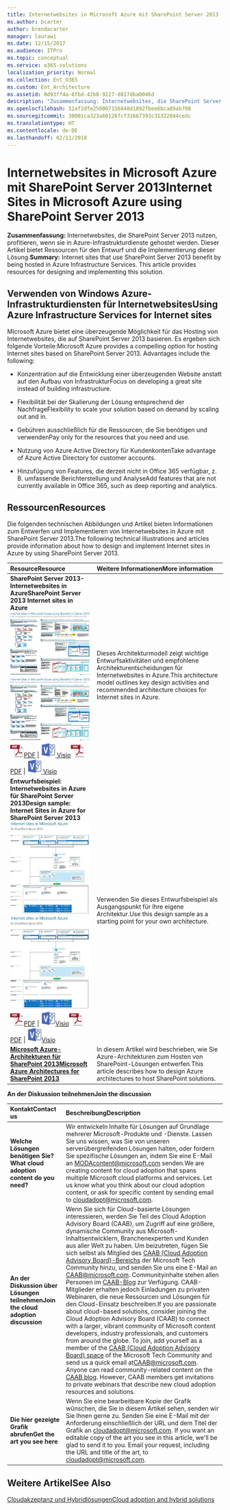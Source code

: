 ```yaml
---
title: Internetwebsites in Microsoft Azure mit SharePoint Server 2013
ms.author: bcarter
author: brendacarter
manager: laurawi
ms.date: 12/15/2017
ms.audience: ITPro
ms.topic: conceptual
ms.service: o365-solutions
localization_priority: Normal
ms.collection: Ent_O365
ms.custom: Ent_Architecture
ms.assetid: 0d93ff4a-8fbd-42b8-9227-d817dba0046d
description: "Zusammenfassung: Internetwebsites, die SharePoint Server 2013 nutzen, profitieren, wenn sie in Azure-Infrastrukturdiensten gehostet werden. Dieser Artikel bietet Ressourcen für den Entwurf und die Implementierung dieser Lösung."
ms.openlocfilehash: 52af2dfe250007156848d1892fbee6bca89ab708
ms.sourcegitcommit: 38001ca323a60126fcf31667393c31322044cedc
ms.translationtype: HT
ms.contentlocale: de-DE
ms.lasthandoff: 02/11/2018
---
```

# <a name="internet-sites-in-microsoft-azure-using-sharepoint-server-2013"></a><span data-ttu-id="0e2ad-104">Internetwebsites in Microsoft Azure mit SharePoint Server 2013</span><span class="sxs-lookup"><span data-stu-id="0e2ad-104">Internet Sites in Microsoft Azure using SharePoint Server 2013</span></span>

 <span data-ttu-id="0e2ad-p102">**Zusammenfassung:** Internetwebsites, die SharePoint Server 2013 nutzen, profitieren, wenn sie in Azure-Infrastrukturdienste gehostet werden. Dieser Artikel bietet Ressourcen für den Entwurf und die Implementierung dieser Lösung.</span><span class="sxs-lookup"><span data-stu-id="0e2ad-p102">**Summary:** Internet sites that use SharePoint Server 2013 benefit by being hosted in Azure Infrastructure Services. This article provides resources for designing and implementing this solution.</span></span>
  
## <a name="using-azure-infrastructure-services-for-internet-sites"></a><span data-ttu-id="0e2ad-107">Verwenden von Windows Azure-Infrastrukturdiensten für Internetwebsites</span><span class="sxs-lookup"><span data-stu-id="0e2ad-107">Using Azure Infrastructure Services for Internet sites</span></span>

<span data-ttu-id="0e2ad-p103">Microsoft Azure bietet eine überzeugende Möglichkeit für das Hosting von Internetwebsites, die auf SharePoint Server 2013 basieren. Es ergeben sich folgende Vorteile:</span><span class="sxs-lookup"><span data-stu-id="0e2ad-p103">Microsoft Azure provides a compelling option for hosting Internet sites based on SharePoint Server 2013. Advantages include the following:</span></span>
  
- <span data-ttu-id="0e2ad-110">Konzentration auf die Entwicklung einer überzeugenden Website anstatt auf den Aufbau von Infrastruktur</span><span class="sxs-lookup"><span data-stu-id="0e2ad-110">Focus on developing a great site instead of building infrastructure.</span></span>
    
- <span data-ttu-id="0e2ad-111">Flexibilität bei der Skalierung der Lösung entsprechend der Nachfrage</span><span class="sxs-lookup"><span data-stu-id="0e2ad-111">Flexibility to scale your solution based on demand by scaling out and in.</span></span>
    
- <span data-ttu-id="0e2ad-112">Gebühren ausschließlich für die Ressourcen, die Sie benötigen und verwenden</span><span class="sxs-lookup"><span data-stu-id="0e2ad-112">Pay only for the resources that you need and use.</span></span>
    
- <span data-ttu-id="0e2ad-113">Nutzung von Azure Active Directory für Kundenkonten</span><span class="sxs-lookup"><span data-stu-id="0e2ad-113">Take advantage of Azure Active Directory for customer accounts.</span></span>
    
- <span data-ttu-id="0e2ad-114">Hinzufügung von Features, die derzeit nicht in Office 365 verfügbar, z. B. umfassende Berichterstellung und Analyse</span><span class="sxs-lookup"><span data-stu-id="0e2ad-114">Add features that are not currently available in Office 365, such as deep reporting and analytics.</span></span>
    
## <a name="resources"></a><span data-ttu-id="0e2ad-115">Ressourcen</span><span class="sxs-lookup"><span data-stu-id="0e2ad-115">Resources</span></span>

<span data-ttu-id="0e2ad-116">Die folgenden technischen Abbildungen und Artikel bieten Informationen zum Entwerfen und Implementieren von Internetwebsites in Azure mit SharePoint Server 2013.</span><span class="sxs-lookup"><span data-stu-id="0e2ad-116">The following technical illustrations and articles provide information about how to design and implement Internet sites in Azure by using SharePoint Server 2013.</span></span>
  
|<span data-ttu-id="0e2ad-117">**Resource**</span><span class="sxs-lookup"><span data-stu-id="0e2ad-117">**Resource**</span></span>|<span data-ttu-id="0e2ad-118">**Weitere Informationen**</span><span class="sxs-lookup"><span data-stu-id="0e2ad-118">**More information**</span></span>|
|:-----|:-----|
|<span data-ttu-id="0e2ad-119">**SharePoint Server 2013-Internetwebsites in Azure**</span><span class="sxs-lookup"><span data-stu-id="0e2ad-119">**SharePoint Server 2013 Internet sites in Azure**</span></span> <br/> <span data-ttu-id="0e2ad-120">[![Bild der Internetwebsites in Azure mit SharePoint](images/MS_AZ_SPInternetSites.jpg)          ](https://go.microsoft.com/fwlink/p/?LinkId=392552)</span><span class="sxs-lookup"><span data-stu-id="0e2ad-120">[![Image of Internet sites in Azure using SharePoint](images/MS_AZ_SPInternetSites.jpg)          ](https://go.microsoft.com/fwlink/p/?LinkId=392552)</span></span> <br/> <span data-ttu-id="0e2ad-121">![PDF-Datei](images/ITPro_Other_PDFicon.png)[PDF](https://go.microsoft.com/fwlink/p/?LinkId=392552)  \| [![Visio-Datei](images/ITPro_Other_VisioIcon.jpg)          ](https://go.microsoft.com/fwlink/p/?LinkId=392551)[Visio](https://go.microsoft.com/fwlink/p/?LinkId=392551)</span><span class="sxs-lookup"><span data-stu-id="0e2ad-121">![PDF file](images/ITPro_Other_PDFicon.png)[PDF](https://go.microsoft.com/fwlink/p/?LinkId=392552)  \| [![Visio file](images/ITPro_Other_VisioIcon.jpg)          ](https://go.microsoft.com/fwlink/p/?LinkId=392551)[Visio](https://go.microsoft.com/fwlink/p/?LinkId=392551)</span></span> <br/> |<span data-ttu-id="0e2ad-122">Dieses Architekturmodell zeigt wichtige Entwurfsaktivitäten und empfohlene Architekturentscheidungen für Internetwebsites in Azure.</span><span class="sxs-lookup"><span data-stu-id="0e2ad-122">This architecture model outlines key design activities and recommended architecture choices for Internet sites in Azure.</span></span>  <br/> |
|<span data-ttu-id="0e2ad-123">**Entwurfsbeispiel: Internetwebsites in Azure für SharePoint Server 2013**</span><span class="sxs-lookup"><span data-stu-id="0e2ad-123">**Design sample: Internet Sites in Azure for SharePoint Server 2013**</span></span> <br/> <span data-ttu-id="0e2ad-124">[![Abbildung des Entwurfsbeispiels: Internetwebsites in Microsoft Azure für SharePoint 2013](images/MS_AZ_InternetSitesDesignSample.jpg)          ](https://go.microsoft.com/fwlink/p/?LinkId=392549)</span><span class="sxs-lookup"><span data-stu-id="0e2ad-124">[![Image of the Design sample: Internet sites in Microsoft Azure for SharePoint 2013](images/MS_AZ_InternetSitesDesignSample.jpg)          ](https://go.microsoft.com/fwlink/p/?LinkId=392549)</span></span> <br/> <span data-ttu-id="0e2ad-125">![PDF-Datei](images/ITPro_Other_PDFicon.png)[PDF](https://go.microsoft.com/fwlink/p/?LinkId=392549)  \| ![Visio-Datei](images/ITPro_Other_VisioIcon.jpg)[Visio](https://go.microsoft.com/fwlink/p/?LinkId=392548)</span><span class="sxs-lookup"><span data-stu-id="0e2ad-125">![PDF file](images/ITPro_Other_PDFicon.png)[PDF](https://go.microsoft.com/fwlink/p/?LinkId=392549)  \| ![Visio file](images/ITPro_Other_VisioIcon.jpg)[Visio](https://go.microsoft.com/fwlink/p/?LinkId=392548)</span></span> <br/> |<span data-ttu-id="0e2ad-126">Verwenden Sie dieses Entwurfsbeispiel als Ausgangspunkt für Ihre eigene Architektur.</span><span class="sxs-lookup"><span data-stu-id="0e2ad-126">Use this design sample as a starting point for your own architecture.</span></span>  <br/> |
|<span data-ttu-id="0e2ad-127">**[Microsoft Azure-Architekturen für SharePoint 2013](microsoft-azure-architectures-for-sharepoint-2013.md)**</span><span class="sxs-lookup"><span data-stu-id="0e2ad-127">**[Microsoft Azure Architectures for SharePoint 2013](microsoft-azure-architectures-for-sharepoint-2013.md)**</span></span> <br/> |<span data-ttu-id="0e2ad-128">In diesem Artikel wird beschrieben, wie Sie Azure-Architekturen zum Hosten von SharePoint-Lösungen entwerfen.</span><span class="sxs-lookup"><span data-stu-id="0e2ad-128">This article describes how to design Azure architectures to host SharePoint solutions.</span></span>  <br/> |

   
<span data-ttu-id="0e2ad-129">**An der Diskussion teilnehmen**</span><span class="sxs-lookup"><span data-stu-id="0e2ad-129">**Join the discussion**</span></span>

|<span data-ttu-id="0e2ad-130">**Kontakt**</span><span class="sxs-lookup"><span data-stu-id="0e2ad-130">**Contact us**</span></span>|<span data-ttu-id="0e2ad-131">**Beschreibung**</span><span class="sxs-lookup"><span data-stu-id="0e2ad-131">**Description**</span></span>|
|:-----|:-----|
|<span data-ttu-id="0e2ad-132">**Welche Lösungen benötigen Sie?**</span><span class="sxs-lookup"><span data-stu-id="0e2ad-132">**What cloud adoption content do you need?**</span></span> <br/> |<span data-ttu-id="0e2ad-p104">Wir entwickeln Inhalte für Lösungen auf Grundlage mehrerer Microsoft-Produkte und -Dienste. Lassen Sie uns wissen, was Sie von unseren serverübergreifenden Lösungen halten, oder fordern Sie spezifische Lösungen an, indem Sie eine E-Mail an [MODAcontent@microsoft.com](mailto:cloudadopt@microsoft.com?Subject=[Cloud%20Adoption%20Content%20Feedback]:%20) senden.</span><span class="sxs-lookup"><span data-stu-id="0e2ad-p104">We are creating content for cloud adoption that spans multiple Microsoft cloud platforms and services. Let us know what you think about our cloud adoption content, or ask for specific content by sending email to [cloudadopt@microsoft.com](mailto:cloudadopt@microsoft.com?Subject=[Cloud%20Adoption%20Content%20Feedback]:%20).  </span></span><br/> |
|<span data-ttu-id="0e2ad-135">**An der Diskussion über Lösungen teilnehmen**</span><span class="sxs-lookup"><span data-stu-id="0e2ad-135">**Join the cloud adoption discussion**</span></span> <br/> |<span data-ttu-id="0e2ad-p105">Wenn Sie sich für Cloud-basierte Lösungen interessieren, werden Sie Teil des Cloud Adoption Advisory Board (CAAB), um Zugriff auf eine größere, dynamische Community aus Microsoft-Inhaltsentwicklern, Branchenexperten und Kunden aus aller Welt zu haben. Um beizutreten, fügen Sie sich selbst als Mitglied des [CAAB (Cloud Adoption Advisory Board)-Bereichs](https://aka.ms/caab) der Microsoft Tech Community hinzu, und senden Sie uns eine E-Mail an [CAAB@microsoft.com](mailto:caab@microsoft.com?Subject=I%20just%20joined%20the%20Cloud%20Adoption%20Advisory%20Board!). Communityinhalte stehen allen Personen im [CAAB-Blog](https://blogs.technet.com/b/solutions_advisory_board/) zur Verfügung. CAAB-Mitglieder erhalten jedoch Einladungen zu privaten Webinaren, die neue Ressourcen und Lösungen für den Cloud-Einsatz beschreiben.</span><span class="sxs-lookup"><span data-stu-id="0e2ad-p105">If you are passionate about cloud-based solutions, consider joining the Cloud Adoption Advisory Board (CAAB) to connect with a larger, vibrant community of Microsoft content developers, industry professionals, and customers from around the globe. To join, add yourself as a member of the [CAAB (Cloud Adoption Advisory Board) space](https://aka.ms/caab) of the Microsoft Tech Community and send us a quick email at[CAAB@microsoft.com](mailto:caab@microsoft.com?Subject=I%20just%20joined%20the%20Cloud%20Adoption%20Advisory%20Board!). Anyone can read community-related content on the [CAAB blog](https://blogs.technet.com/b/solutions_advisory_board/). However, CAAB members get invitations to private webinars that describe new cloud adoption resources and solutions.  </span></span><br/> |
|<span data-ttu-id="0e2ad-139">**Die hier gezeigte Grafik abrufen**</span><span class="sxs-lookup"><span data-stu-id="0e2ad-139">**Get the art you see here**</span></span> <br/> |<span data-ttu-id="0e2ad-p106">Wenn Sie eine bearbeitbare Kopie der Grafik wünschen, die Sie in diesem Artikel sehen, senden wir Sie Ihnen gerne zu. Senden Sie eine E-Mail mit der Anforderung einschließlich der URL und dem Titel der Grafik an [cloudadopt@microsoft.com](mailto:cloudadopt@microsoft.com?subject=[Art%20Request]:%20).  </span><span class="sxs-lookup"><span data-stu-id="0e2ad-p106">If you want an editable copy of the art you see in this article, we'll be glad to send it to you. Email your request, including the URL and title of the art, to [cloudadopt@microsoft.com](mailto:cloudadopt@microsoft.com?subject=[Art%20Request]:%20).  </span></span><br/> |
   
## <a name="see-also"></a><span data-ttu-id="0e2ad-142">Weitere Artikel</span><span class="sxs-lookup"><span data-stu-id="0e2ad-142">See Also</span></span>

[<span data-ttu-id="0e2ad-143">Cloudakzeptanz und Hybridlösungen</span><span class="sxs-lookup"><span data-stu-id="0e2ad-143">Cloud adoption and hybrid solutions</span></span>](cloud-adoption-and-hybrid-solutions.md)



